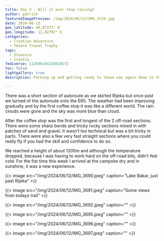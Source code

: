 ```yaml
---
title: Day 3 - Will it ever stop raining?
author: patrick
featuredImagePreview: /img/2024/06/12/IMG_3719.jpg
date: 2024-06-13
geo_latitude: 48,87373° N
geo_longitude: 11,02792° E
categories:
  - Croatian Adventure
  - Ténéré Travel Trophy
tags:
  - Slovenia
  - Croatia
fediverse: 112609204318819272
toc: false
lightgallery: true
description: Packing up and getting ready to leave was again done in the rain, and I left the campsite in wet weather gear expecting the worst.

---
```


<!--more-->

There was a short section of autoroute as we skirted Rijeka but once past we turned of the autoroute onto the E65. The weather had been improving gradually and by the first coffee stop it was like a different world. The rain clouds were gone and the sky was more blue than cloud.

After the coffee stop was the first and longest of the 2 off-road sections. There were some sharp bends and tricky rocky sections mixed in with patches of sand and gravel. It wasn’t too technical but was a bit tricky in parts. There were also a few very fast straight sections where you could really fly if you had the skill and confidence to do so.

We reached a height of about 1200m and although the temperature dropped, because I was having to work hard on the off-road bits, didn’t feel cold. For the fist time this week I arrived at the campsite dry and in sunshine, it was a new experience.

{{< image src="/img/2024/06/12/IMG_3690.jpeg" caption="Lake Bakar, just past Rijeka" >}}

{{< image src="/img/2024/06/12/IMG_3691.jpeg" caption="Some views from todays trail" >}}

{{< image src="/img/2024/06/12/IMG_3692.jpeg" caption="" >}}

{{< image src="/img/2024/06/12/IMG_3695.jpeg" caption="" >}}

{{< image src="/img/2024/06/12/IMG_3696.jpeg" caption="" >}}

{{< image src="/img/2024/06/12/IMG_3697.jpeg" caption="" >}}

